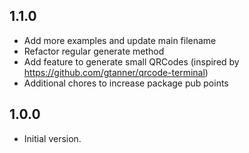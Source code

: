 ## 1.1.0

- Add more examples and update main filename
- Refactor regular generate method
- Add feature to generate small QRCodes (inspired by https://github.com/gtanner/qrcode-terminal)
- Additional chores to increase package pub points


## 1.0.0

- Initial version.
